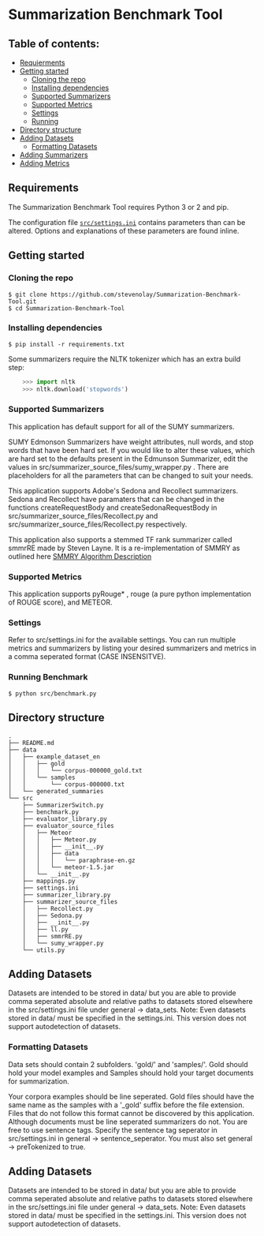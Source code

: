 # Summarization Benchmark Tool

## Table of contents:
- [Requierments](#Requirements)
- [Getting started](#getting-started)
  - [Cloning the repo](#cloning)
  - [Installing dependencies](#installing)
  - [Supported Summarizers](#supported_s)
  - [Supported Metrics](#supported_m)
  - [Settings](#settings)
  - [Running](#running)
- [Directory structure](#directory-structure)
- [Adding Datasets](#dataset)
    - [Formatting Datasets](#dataset_f)
- [Adding Summarizers](#summarizer_a)
- [Adding Metrics](#metrics_a)

## <a name="Requirements"></a> Requirements
The Summarization Benchmark Tool requires Python 3 or 2 and pip.

The configuration file [`src/settings.ini`](src/settings.ini) contains parameters than can be altered. Options and explanations of these parameters are found inline.

## <a name="getting-started"></a> Getting started
### <a name="cloning"></a> Cloning the repo
```
$ git clone https://github.com/stevenolay/Summarization-Benchmark-Tool.git
$ cd Summarization-Benchmark-Tool
```

### <a name="installing"></a> Installing dependencies
```
$ pip install -r requirements.txt
```
Some summarizers require the NLTK tokenizer which has an extra build step:

```python
    >>> import nltk
    >>> nltk.download('stopwords')
```
### <a name="supported_s"></a> Supported Summarizers
This application has default support for all of the SUMY summarizers.

SUMY Edmonson Summarizers have weight attributes, null words, and stop words that have been hard set. If you would like to alter these values, which are hard set to the defaults present in the Edmunson Summarizer, edit the values in src/summarizer_source_files/sumy_wrapper.py . There are placeholders for all the parameters that can be changed to suit your needs.

This application supports Adobe's Sedona and Recollect summarizers. Sedona and Recollect have paramaters that can be changed in the functions createRequestBody and createSedonaRequestBody in src/summarizer_source_files/Recollect.py and src/summarizer_source_files/Recollect.py respectively.

This application also supports a stemmed TF rank summarizer called smmrRE made by Steven Layne. It is a re-implementation of SMMRY as outlined here [SMMRY Algorithm Description](https://smmry.com/about)

### <a name="supported_m"></a> Supported Metrics

This application supports pyRouge* , rouge (a pure python implementation of ROUGE score), and METEOR.

### <a name="settings"></a> Settings

Refer to src/settings.ini for the available settings. You can run multiple metrics and summarizers by listing your desired summarizers and metrics in a comma seperated format (CASE INSENSITVE).

### <a name="running"></a> Running Benchmark
```
$ python src/benchmark.py
```

## <a name="directory-structure"></a> Directory structure
```
.
├── README.md
├── data
│   ├── example_dataset_en
│   │   ├── gold
│   │   │   └── corpus-000000_gold.txt
│   │   └── samples
│   │       └── corpus-000000.txt
│   └── generated_summaries
└── src
    ├── SummarizerSwitch.py
    ├── benchmark.py
    ├── evaluator_library.py
    ├── evaluator_source_files
    │   ├── Meteor
    │   │   ├── Meteor.py
    │   │   ├── __init__.py
    │   │   ├── data
    │   │   │   └── paraphrase-en.gz
    │   │   └── meteor-1.5.jar
    │   └── __init__.py
    ├── mappings.py
    ├── settings.ini
    ├── summarizer_library.py
    ├── summarizer_source_files
    │   ├── Recollect.py
    │   ├── Sedona.py
    │   ├── __init__.py
    │   ├── ll.py
    │   ├── smmrRE.py
    │   └── sumy_wrapper.py
    └── utils.py
```
## <a name="dataset"></a> Adding Datasets
Datasets are intended to be stored in data/ but you are able to provide comma seperated absolute and relative paths to datasets stored elsewhere in the src/settings.ini file under general -> data_sets. Note: Even datasets stored in data/ must be specified in the settings.ini. This version does not support autodetection of datasets.
### <a name="dataset_f"></a> Formatting Datasets

Data sets should contain 2 subfolders. 'gold/' and 'samples/'. Gold should hold your model examples and Samples should hold your target documents for summarization.

Your corpora examples should be line seperated. Gold files should have the same name as the samples with a '_gold' suffix before the file extension. Files that do not follow this format cannot be discovered by this application. Although documents must be line seperated summarizers do not. You are free to use sentence tags. Specify the sentence tag seperator in src/settings.ini in general -> sentence_seperator. You must also set general -> preTokenized to true.

## <a name="dataset"></a> Adding Datasets
Datasets are intended to be stored in data/ but you are able to provide comma seperated absolute and relative paths to datasets stored elsewhere in the src/settings.ini file under general -> data_sets. Note: Even datasets stored in data/ must be specified in the settings.ini. This version does not support autodetection of datasets.
